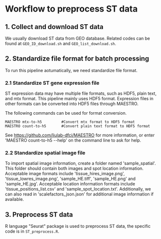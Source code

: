 # Workflow to preprocess ST data

## 1. Collect and download ST data 
We usually download ST data from GEO database. Related codes can be found at `GEO_ID_download.sh` and `GEO_list_download.sh`.

## 2. Standardize file format for batch processing
To run this pipeline aotumatically, we need standardize file format.
### 2.1 Standardize ST gene expression file
ST expression data may have multiple file formats, such as HDF5, plain text, and mtx format. This pipeline mainly uses HDF5 format. Expression files in other formats can be converted into HDF5 files through MAESTRO.

The following commands can be used for format conversion.

    MAESTRO mtx-to-h5	      #Convert mtx format to HDF5 format
    MAESTRO count-to-h5       #Convert plain text format to HDF5 format

See https://github.com/liulab-dfci/MAESTRO for more information, or enter 'MAESTRO count-to-h5 --help' on the command line to ask for help.
### 2.2 Standardize spatial image file
To import spatial image information, create a folder named 'sample_spatial'. This folder should contain both images and spot location information. Acceptable image formats include 'tissue_hires_image.png', 'tissue_lowres_image.png', 'sample_HE.tiff', 'sample_HE.png' and 'sample_HE.jpg'. Acceptable location information formats include 'tissue_positions_list.csv' and 'sample_spot_location.txt'. Additionally, we can also read in 'scalefactors_json.json' for additional image information if available.

## 3. Preprocess ST data
R language "Seurat" package is used to preprocess ST data, the specific code is in `ST_preprocess.R`.

